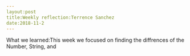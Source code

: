 ```yaml
---
layout:post
title:Weekly reflection:Terrence Sanchez
date:2018-11-2
---
```

What we learned:This week we focused on finding the diffrences of the Number, String, and 
